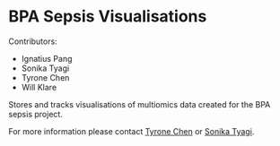 # BPA Sepsis Visualisations

Contributors:

- Ignatius Pang
- Sonika Tyagi
- Tyrone Chen
- Will Klare

Stores and tracks visualisations of multiomics data created for the BPA sepsis project.

For more information please contact [Tyrone Chen](mailto:tyrone.chen@monash.edu) or [Sonika Tyagi](mailto:sonika.tyagi@monash.edu).

